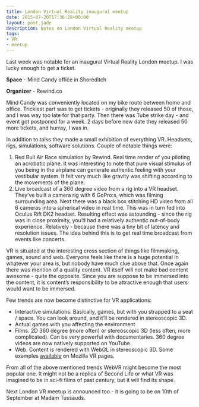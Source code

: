 ```yaml
---
title: London Virtual Reality inaugural meetup
date: 2015-07-20T17:36:28+00:00
layout: post.jade
description: Notes on London Virtual Reality meetup
tags:
- VR
- meetup
---
```


Last week was notable for an inaugural Virtual Reality London meetup. I was lucky enough to get a ticket.

**Space** - Mind Candy office in Shoreditch

**Organizer** - Rewind.co

Mind Candy was conveniently located on my bike route between home and office. Trickiest part was to get tickets - originally they released 50 of those, and I was way too late for that party. Then there was Tube strike day - and event got postponed for a week. 2 days before new date they released 50 more tickets, and hurray, I was in.

In addition to talks they made a small exhibition of everything VR. Headsets, rigs, simulations, software solutions. Couple of notable things were:

1. Red Bull Air Race simulation by Rewind. Real time render of you piloting an acrobatic plane. It was interesting to note that pure visual stimulus of you being in the airplane can generate authentic feeling with your vestibular system. It felt very much like gravity was shifting according to the movements of the plane.
2. Live broadcast of a 360 degree video from a rig into a VR headset. They’ve built a camera rig with 6 GoPro:s, which was filming surrounding area. Next there was a black box stitching HD video from all 6 cameras into a spherical video in real time. This was in turn fed into Oculus Rift DK2 headset. Resulting effect was astounding - since the rig was in close proximity, you’d had a relatively authentic out-of-body experience. Relatively - because there was a tiny bit of latency and resolution issues. The idea behind this is to get real time broadcast from events like concerts.

VR is situated at the interesting cross section of things like filmmaking, games, sound and web. Everyone feels like there is a huge potential in whatever your area is, but nobody have much clue above that. Once again there was mention of a quality content. VR itself will not make bad content awesome - quite the opposite. Since you are suppose to be immersed into the content, it is content’s responsibility to be attractive enough that users would want to be immersed.

Few trends are now become distinctive for VR applications:

* Interactive simulations. Basically, games, but with you strapped to a seat / space. You can look around, and it’ll be rendered in stereoscopic 3D.
* Actual games with you affecting the environment
* Films. 2D 360 degree (more often) or stereoscopic 3D (less often, more complicated). Can be very powerful with documentaries. 360 degree videos are now natively supported on YouTube.
* Web. Content is rendered with WebGL in stereoscopic 3D. Some examples [available](http://mozvr.com/) on Mozilla VR pages.

From all of the above mentioned trends WebVR might become the most popular one. It might not be a replica of Second Life or what VR was imagined to be in sci-fi films of past century, but it will find its shape.

Next London VR meetup is announced too - it is going to be on 10th of September at Madam Tussauds.



